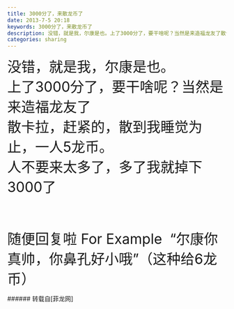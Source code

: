 ```yaml
---
title: 3000分了，来散龙币了
date: 2013-7-5 20:18
keywords: 3000分了，来散龙币了
description: 没错，就是我，尔康是也。上了3000分了，要干啥呢？当然是来造福龙友了散卡拉，赶紧的，散到我睡觉为止，一人5龙币。人不要来太多了，多了我就掉下3000了随便回复啦 For Example  “尔康你真帅，你鼻孔好小哦”（这种给6龙币）
categories: sharing
---
```

<td class="t_f" id="postmessage_16966">

<font size="6">没错，就是我，尔康是也。</font><img alt="" border="0" onclick="" onmouseover="" smilieid="279" src="static/image/smiley/Xiongmao/45.gif"/><br/>
<font size="6">上了3000分了，要干啥呢？当然是来造福龙友了</font><img alt="" border="0" onclick="" onmouseover="" smilieid="279" src="static/image/smiley/Xiongmao/45.gif"/><br/>
<font size="6">散卡拉，赶紧的，散到我睡觉为止，一人5龙币。</font><img alt="" border="0" onclick="" onmouseover="" smilieid="279" src="static/image/smiley/Xiongmao/45.gif"/><br/>
<font size="6">人不要来太多了，多了我就掉下3000了</font><img alt="" border="0" onclick="" onmouseover="" smilieid="279" src="static/image/smiley/Xiongmao/45.gif"/><br/>
<br/>
<font size="6"><br/>
</font><br/>
<font size="6">随便回复啦 For Example  “尔康你真帅，你鼻孔好小哦”（这种给6龙币）</font><br/>
</td>
###### 转载自[菲龙网]
